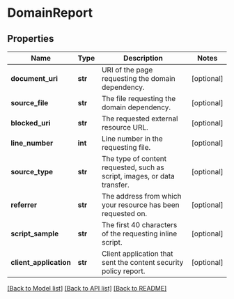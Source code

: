 # DomainReport

## Properties
Name | Type | Description | Notes
------------ | ------------- | ------------- | -------------
**document_uri** | **str** | URI of the page requesting the domain dependency. | [optional] 
**source_file** | **str** | The file requesting the domain dependency. | [optional] 
**blocked_uri** | **str** | The requested external resource URL. | [optional] 
**line_number** | **int** | Line number in the requesting file. | [optional] 
**source_type** | **str** | The type of content requested, such as script, images, or data transfer. | [optional] 
**referrer** | **str** | The address from which your resource has been requested on. | [optional] 
**script_sample** | **str** | The first 40 characters of the requesting inline script. | [optional] 
**client_application** | **str** | Client application that sent the content security policy report. | [optional] 

[[Back to Model list]](../../SDK/csp-api/README.md#documentation-for-models) [[Back to API list]](../../SDK/csp-api/README.md#documentation-for-api-endpoints) [[Back to README]](../../SDK/csp-api/README.md)


